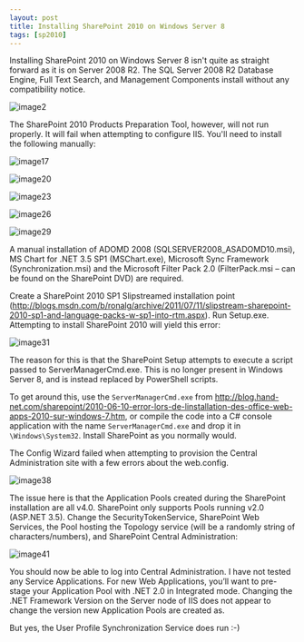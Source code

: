 ```yaml
---
layout: post
title: Installing SharePoint 2010 on Windows Server 8
tags: [sp2010]
---
```


Installing SharePoint 2010 on Windows Server 8 isn't quite as straight forward as it is on Server 2008 R2.  The SQL Server 2008 R2 Database Engine, Full Text Search, and Management Components install without any compatibility notice.

![image2](/assets/images/2011/09/14/images2.png)

The SharePoint 2010 Products Preparation Tool, however, will not run properly.  It will fail when attempting to configure IIS.  You'll need to install the following manually:

![image17](/assets/images/2011/09/14/images17.png)

![image20](/assets/images/2011/09/14/images20.png)

![image23](/assets/images/2011/09/14/images23.png)

![image26](/assets/images/2011/09/14/images26.png)

![image29](/assets/images/2011/09/14/images29.png)

A manual installation of ADOMD 2008 (SQLSERVER2008_ASADOMD10.msi), MS Chart for .NET 3.5 SP1 (MSChart.exe), Microsoft Sync Framework (Synchronization.msi) and the Microsoft Filter Pack 2.0 (FilterPack.msi – can be found on the SharePoint DVD) are required.

Create a SharePoint 2010 SP1 Slipstreamed installation point (http://blogs.msdn.com/b/ronalg/archive/2011/07/11/slipstream-sharepoint-2010-sp1-and-language-packs-w-sp1-into-rtm.aspx).  Run Setup.exe.  Attempting to install SharePoint 2010 will yield this error:

![image31](/assets/images/2011/09/14/images31.png)

The reason for this is that the SharePoint Setup attempts to execute a script passed to ServerManagerCmd.exe.  This is no longer present in Windows Server 8, and is instead replaced by PowerShell scripts.

To get around this, use the `ServerManagerCmd.exe` from http://blog.hand-net.com/sharepoint/2010-06-10-error-lors-de-linstallation-des-office-web-apps-2010-sur-windows-7.htm, or compile the code into a C# console application with the name `ServerManagerCmd.exe` and drop it in `\Windows\System32`.  Install SharePoint as you normally would.

The Config Wizard failed when attempting to provision the Central Administration site with a few errors about the web.config.

![image38](/assets/images/2011/09/14/images38.png)

The issue here is that the Application Pools created during the SharePoint installation are all v4.0.  SharePoint only supports Pools running v2.0 (ASP.NET 3.5).  Change the SecurityTokenService, SharePoint Web Services, the Pool hosting the Topology service (will be a randomly string of characters/numbers), and SharePoint Central Administration:

![image41](/assets/images/2011/09/14/images41.png)

You should now be able to log into Central Administration.  I have not tested any Service Applications.  For new Web Applications, you’ll want to pre-stage your Application Pool with .NET 2.0 in Integrated mode.  Changing the .NET Framework Version on the Server node of IIS does not appear to change the version new Application Pools are created as.

But yes, the User Profile Synchronization Service does run :-)